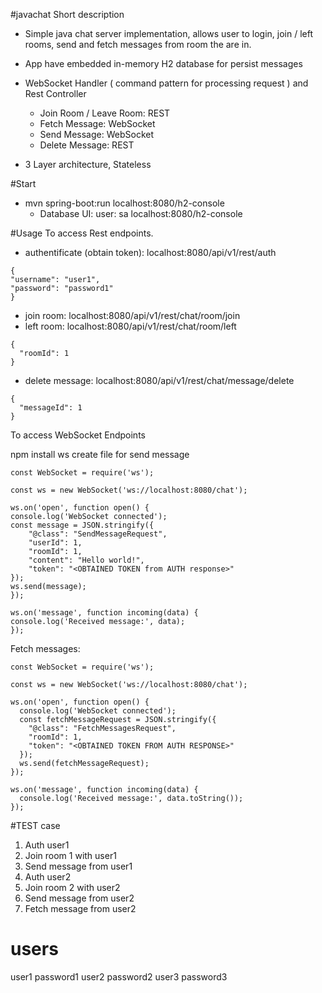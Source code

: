 #javachat
Short description

- Simple java chat server implementation, allows user to login, join / left rooms, send and fetch messages
  from room the are in.

- App have embedded in-memory H2 database for persist messages

- WebSocket Handler ( command pattern for processing request ) and Rest Controller
    - Join Room / Leave Room: REST
    - Fetch Message: WebSocket
    - Send Message: WebSocket
    - Delete Message: REST

- 3 Layer architecture, Stateless

#Start

- mvn spring-boot:run
  localhost:8080/h2-console
    - Database UI: user: sa <empty passsword>  localhost:8080/h2-console

#Usage
To access Rest endpoints.

- authentificate (obtain token): localhost:8080/api/v1/rest/auth

```
{
"username": "user1",
"password": "password1"
}
```

- join room: localhost:8080/api/v1/rest/chat/room/join
- left room: localhost:8080/api/v1/rest/chat/room/left

```
{
  "roomId": 1
}
```

- delete message: localhost:8080/api/v1/rest/chat/message/delete

```
{
  "messageId": 1
}
```

To access WebSocket Endpoints

npm install ws
create file for send message

```
const WebSocket = require('ws');

const ws = new WebSocket('ws://localhost:8080/chat');

ws.on('open', function open() {
console.log('WebSocket connected');
const message = JSON.stringify({
    "@class": "SendMessageRequest",
    "userId": 1,
    "roomId": 1,
    "content": "Hello world!",
    "token": "<OBTAINED TOKEN from AUTH response>"
});
ws.send(message);
});

ws.on('message', function incoming(data) {
console.log('Received message:', data);
});
```

Fetch messages:
```
const WebSocket = require('ws');

const ws = new WebSocket('ws://localhost:8080/chat');

ws.on('open', function open() {
  console.log('WebSocket connected');
  const fetchMessageRequest = JSON.stringify({
    "@class": "FetchMessagesRequest",
    "roomId": 1,
    "token": "<OBTAINED TOKEN FROM AUTH RESPONSE>"
  });
  ws.send(fetchMessageRequest);
});

ws.on('message', function incoming(data) {
  console.log('Received message:', data.toString());
});
```

#TEST case
1. Auth user1
2. Join room 1 with user1
3. Send message from user1
4. Auth user2
5. Join room 2 with user2
6. Send message from user2
7. Fetch message from user2


# users
user1 password1
user2 password2
user3 password3
